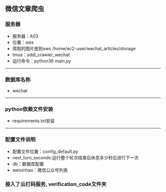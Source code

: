 ## 微信文章爬虫

### 服务器
- 服务器：A03
- 位置：aws
- 爬取的图片放到aws /home/ec2-user/wechat_articles/storage
- tmux：sddl_crawler_wechat
- 运行命令：python36 main.py

----------

### 数据库名称
- wechat

----------

### python依赖文件安装
- requirements.txt安装

----------

### 配置文件说明
- 配置文件位置：config_default.py
- next_turn_seconds:运行整个轮次结束后休息多少秒后进行下一次
- db：数据库配置
- weixinhao：微信公众号列表


### 接入了云打码服务, verification_code文件夹

